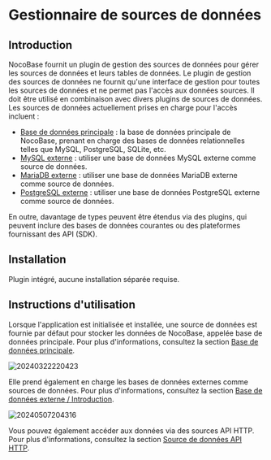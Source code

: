 # Gestionnaire de sources de données

<PluginInfo name="data-source-manager"></PluginInfo>

## Introduction

NocoBase fournit un plugin de gestion des sources de données pour gérer les sources de données et leurs tables de données. Le plugin de gestion des sources de données ne fournit qu'une interface de gestion pour toutes les sources de données et ne permet pas l'accès aux données sources. Il doit être utilisé en combinaison avec divers plugins de sources de données. Les sources de données actuellement prises en charge pour l'accès incluent :

- [Base de données principale](/handbook/data-source-main) : la base de données principale de NocoBase, prenant en charge des bases de données relationnelles telles que MySQL, PostgreSQL, SQLite, etc.
- [MySQL externe](/handbook/data-source-external-mysql) : utiliser une base de données MySQL externe comme source de données.
- [MariaDB externe](/handbook/data-source-external-mariadb) : utiliser une base de données MariaDB externe comme source de données.
- [PostgreSQL externe](/handbook/data-source-external-postgres) : utiliser une base de données PostgreSQL externe comme source de données.

En outre, davantage de types peuvent être étendus via des plugins, qui peuvent inclure des bases de données courantes ou des plateformes fournissant des API (SDK).

## Installation

Plugin intégré, aucune installation séparée requise.

## Instructions d'utilisation

Lorsque l'application est initialisée et installée, une source de données est fournie par défaut pour stocker les données de NocoBase, appelée base de données principale. Pour plus d'informations, consultez la section [Base de données principale](/handbook/data-source-main).

![20240322220423](https://static-docs.nocobase.com/20240322220423.png)

Elle prend également en charge les bases de données externes comme sources de données. Pour plus d'informations, consultez la section [Base de données externe / Introduction](/handbook/data-source-manager/external-database).

![20240507204316](https://static-docs.nocobase.com/20240507204316.png)

Vous pouvez également accéder aux données via des sources API HTTP. Pour plus d'informations, consultez la section [Source de données API HTTP](/handbook/data-source-http-api).
